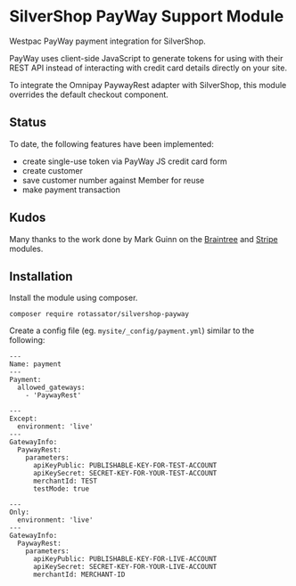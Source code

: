 # SilverShop PayWay Support Module

Westpac PayWay payment integration for SilverShop.

PayWay uses client-side JavaScript to generate tokens for using with their REST API instead of interacting with credit card details directly on your site.

To integrate the Omnipay PaywayRest adapter with SilverShop, this module overrides the default checkout component.

## Status

To date, the following features have been implemented:

* create single-use token via PayWay JS credit card form
* create customer
* save customer number against Member for reuse
* make payment transaction

## Kudos

Many thanks to the work done by Mark Guinn on the [Braintree](https://github.com/markguinn/silvershop-braintree) and [Stripe](https://github.com/markguinn/silvershop-stripe) modules.

## Installation

Install the module using composer.

```
composer require rotassator/silvershop-payway
```

Create a config file (eg. `mysite/_config/payment.yml`) similar to the following:

```
---
Name: payment
---
Payment:
  allowed_gateways:
    - 'PaywayRest'

---
Except:
  environment: 'live'
---
GatewayInfo:
  PaywayRest:
    parameters:
      apiKeyPublic: PUBLISHABLE-KEY-FOR-TEST-ACCOUNT
      apiKeySecret: SECRET-KEY-FOR-YOUR-TEST-ACCOUNT
      merchantId: TEST
      testMode: true

---
Only:
  environment: 'live'
---
GatewayInfo:
  PaywayRest:
    parameters:
      apiKeyPublic: PUBLISHABLE-KEY-FOR-LIVE-ACCOUNT
      apiKeySecret: SECRET-KEY-FOR-YOUR-LIVE-ACCOUNT
      merchantId: MERCHANT-ID
```
